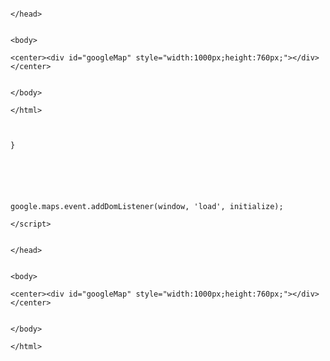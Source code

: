 <!DOCTYPE html>
<html>
<head>
<script src="http://maps.googleapis.com/maps/api/js?key=AIzaSyAZi4epp-NctvuWW-dyvGUlhlX-_GZrXlE&sensor=false">
</script>
 
 <script>
 var geocoder = new google.maps.Geocoder();
 var map;
 function initialize()
 {
  
  var mapProp = {
    center:new google.maps.LatLng(38,-97),
      zoom:6,
        mapTypeId:google.maps.MapTypeId.TERRAIN
          };
          map=new google.maps.Map(document.getElementById("googleMap")
            ,mapProp);
             
              mapzip("22657");
              mapzip("22801");
              mapzip("23454");
              mapzip("60005");
              mapzip("24401");
              mapzip("22901");
              mapzip("06877");
              mapzip("22812");
              mapzip("22824");
              mapzip("20171");
              mapzip("20723");
              mapzip("22801");
              mapzip("20902");
              mapzip("08085");
              mapzip("22932");
              mapzip("22213");
              mapzip("22827");
              mapzip("23602");
              mapzip("21012");
              mapzip("23456");
              mapzip("20152");
              mapzip("23221");
              mapzip("20878");
              mapzip("22192");
              mapzip("24153");
              mapzip("23228");
              mapzip("10598");
              mapzip("22207");
              mapzip("23322");
              mapzip("08048");
              mapzip("20147");
              mapzip("22844");
              mapzip("22192");
              mapzip("22508");
              mapzip("22835");
              mapzip("23322");
              mapzip("22407");
              mapzip("23451");
              mapzip("22801");
              mapzip("23226");
              mapzip("22485");
              mapzip("23454");
              mapzip("23452");
              mapzip("14424");
              mapzip("22015");
              mapzip("24502");
              mapzip("20120");
              mapzip("22551");
              mapzip("23456");
              mapzip("20877");
              mapzip("20148");
              mapzip("21061");
              mapzip("20164");
              mapzip("17325");
              mapzip("22815");
              mapzip("22030");
              mapzip("20132");
              mapzip("22520");
              mapzip("22802");
              mapzip("23834");
              mapzip("24541");
              mapzip("23024");
              mapzip("23124");
              mapzip("23005");
              mapzip("24354");
              mapzip("22534");
              mapzip("22630");
              mapzip("22603");
              mapzip("22554");
              mapzip("23005");
              mapzip("22801");
              mapzip("07921");
              mapzip("21042");
              mapzip("21012");
              mapzip("07739");
              mapzip("22205");
              mapzip("20194");
              mapzip("22066");
              mapzip("23226");
              mapzip("22701");
              mapzip("20176");
              mapzip("22153");
              mapzip("22003");
              mapzip("22801");
              mapzip("24019");
              mapzip("28560");
              mapzip("22801");
              mapzip("22102");
              mapzip("20147");
              mapzip("20158");
              mapzip("22408");
              mapzip("20119");
              mapzip("23664");
              mapzip("20151");
              mapzip("22193");
              mapzip("21043");
              mapzip("22153");
              mapzip("23693");
              mapzip("22630");
              mapzip("11792");
              mapzip("24018");
              mapzip("20171");
              mapzip("22205");
              mapzip("20112");
              mapzip("20137");
              mapzip("23455");
              mapzip("10475");
              mapzip("22181");
              mapzip("22737");
              mapzip("19465");
              mapzip("22801");
              mapzip("23322");
              mapzip("21784");
              mapzip("24060");
              mapzip("23455");
              mapzip("22152");
              mapzip("23693");
              mapzip("23185");
              mapzip("22482");
              mapzip("00434");
              mapzip("24426");
              mapzip("22801");
              mapzip("22192");
              mapzip("23059");
              mapzip("30542");
              mapzip("22207");
              mapzip("23301");
              mapzip("23456");
              mapzip("24112");
              mapzip("7843");
              mapzip("21784");
              mapzip("20878");
              mapzip("23185");
              mapzip("19335");
              mapzip("08801");
              mapzip("20121");
              mapzip("22041");
              mapzip("23451");
              mapzip("22030");
              mapzip("22936");
              mapzip("22936");
              
              }
               
               function mapzip(zip){
               geocoder.geocode( { 'address': zip}, function(results, status) {
               if (status == google.maps.GeocoderStatus.OK) {
                map.setCenter(results[0].geometry.location);
                var marker = new google.maps.Marker({
                  map: map,
                    position: results[0].geometry.location
                               });
                                    } else {
                                         alert('Geocode was not successful for the following reason: ' + status);
                                                   }
                                                           });
                                                            
                                                              
                                                               
                                                               }
                                                                
                                                                 
                                                                  
                                                                   
                                                                    
                                                                    google.maps.event.addDomListener(window, 'load', initialize);
                                                                    </script>
                                                                     
                                                                     </head>
                                                                      
                                                                      <body>
                                                                      <center><div id="googleMap" style="width:1000px;height:760px;"></div></center>
                                                                       
                                                                       </body>
                                                                       </html>
                                                                                                                                        
                                                                                                                                         
                                                                                                                                         }
                                                                                                                                          
                                                                                                                                           
                                                                                                                                            
                                                                                                                                             
                                                                                                                                              
                                                                                                                                              google.maps.event.addDomListener(window, 'load', initialize);
                                                                                                                                              </script>
                                                                                                                                               
                                                                                                                                               </head>
                                                                                                                                                
                                                                                                                                                <body>
                                                                                                                                                <center><div id="googleMap" style="width:1000px;height:760px;"></div></center>
                                                                                                                                                 
                                                                                                                                                 </body>
                                                                                                                                                 </html>
